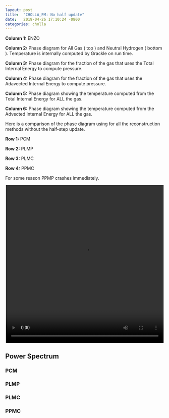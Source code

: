 ```yaml
---
layout: post
title:  "CHOLLA_PM: No half update"
date:   2019-04-26 17:10:24 -0800
categories: cholla
---
```



**Column 1:**  ENZO

**Column 2:**  Phase diagram for All Gas ( top ) and Neutral Hydrogen ( bottom ). Temperature is internally computed by Grackle on run time.

**Column 3:**  Phase diagram for the fraction of the gas that uses the Total Internal Energy to compute pressure.

**Column 4:**  Phase diagram for the fraction of the gas that uses the Adavected Internal Energy to compute pressure.


**Column 5:**  Phase diagram showing the temperature computed from the Total Internal Energy for ALL the gas.

**Column 6:**  Phase diagram showing the temperature computed from the Advected Internal Energy for ALL the gas.

Here is a comparison of the phase diagram using for all the reconstruction methods without the half-step update.

**Row 1:** PCM

**Row 2:** PLMP 

**Row 3:** PLMC

**Row 4:** PPMC

For some reason PPMP crashes immediately.

<div style="text-align: center">
<video src="{{ site.url }}assets/videos/phase_diagram_noFirst_all.mp4" width="500" height="500" controls preload> </video>
</div>

## Power Spectrum

### PCM



### PLMP 



### PLMC


### PPMC